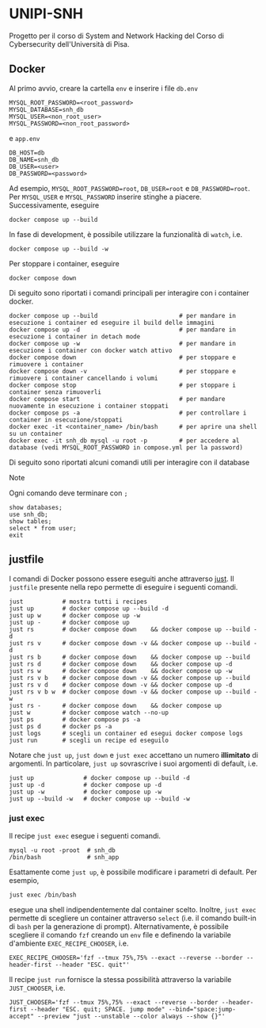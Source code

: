 # UNIPI-SNH
Progetto per il corso di System and Network Hacking del Corso di Cybersecurity dell'Università di Pisa.

## Docker
Al primo avvio, creare la cartella `env` e inserire i file `db.env`
```
MYSQL_ROOT_PASSWORD=<root_password>
MYSQL_DATABASE=snh_db
MYSQL_USER=<non_root_user>
MYSQL_PASSWORD=<non_root_password>
```
e `app.env`
```
DB_HOST=db
DB_NAME=snh_db
DB_USER=<user>
DB_PASSWORD=<password>
```
Ad esempio, `MYSQL_ROOT_PASSWORD=root`, `DB_USER=root` e `DB_PASSWORD=root`. Per `MYSQL_USER` e `MYSQL_PASSWORD` inserire stinghe a piacere. Successivamente, eseguire
```
docker compose up --build
```
In fase di development, è possibile utilizzare la funzionalità di `watch`, i.e.
```
docker compose up --build -w
```
Per stoppare i container, eseguire
```
docker compose down
```

Di seguito sono riportati i comandi principali per interagire con i container docker.
```
docker compose up --build                       # per mandare in esecuzione i container ed eseguire il build delle immagini
docker compose up -d                            # per mandare in esecuzione i container in detach mode
docker compose up -w                            # per mandare in esecuzione i container con docker watch attivo
docker compose down                             # per stoppare e rimuovere i container
docker compose down -v                          # per stoppare e rimuovere i container cancellando i volumi
docker compose stop                             # per stoppare i container senza rimuoverli
docker compose start                            # per mandare nuovamente in esecuzione i container stoppati
docker compose ps -a                            # per controllare i container in esecuzione/stoppati
docker exec -it <container_name> /bin/bash      # per aprire una shell su un container
docker exec -it snh_db mysql -u root -p         # per accedere al database (vedi MYSQL_ROOT_PASSWORD in compose.yml per la password)
```

Di seguito sono riportati alcuni comandi utili per interagire con il database

> [!NOTE]
> Ogni comando deve terminare con `;`

```
show databases; 
use snh_db; 
show tables; 
select * from user; 
exit
```

## justfile
I comandi di Docker possono essere eseguiti anche attraverso [just](https://github.com/casey/just). 
Il `justfile` presente nella repo permette di eseguire i seguenti comandi.
```
just           # mostra tutti i recipes
just up        # docker compose up --build -d
just up w      # docker compose up -w
just up -      # docker compose up
just rs        # docker compose down    && docker compose up --build -d
just rs v      # docker compose down -v && docker compose up --build -d
just rs b      # docker compose down    && docker compose up --build
just rs d      # docker compose down    && docker compose up -d
just rs w      # docker compose down    && docker compose up -w
just rs v b    # docker compose down -v && docker compose up --build
just rs v d    # docker compose down -v && docker compose up -d
just rs v b w  # docker compose down -v && docker compose up --build -w
just rs -      # docker compose down    && docker compose up
just w         # docker compose watch --no-up
just ps        # docker compose ps -a
just ps d      # docker ps -a
just logs      # scegli un container ed esegui docker compose logs
just run       # scegli un recipe ed eseguilo
```
Notare che `just up`, `just down` e `just exec` accettano un numero **illimitato** di argomenti. In particolare,
`just up` sovrascrive i suoi argomenti di default, i.e.
```
just up              # docker compose up --build -d
just up -d           # docker compose up -d
just up -w           # docker compose up -w
just up --build -w   # docker compose up --build -w
```

### just exec
Il recipe `just exec` esegue i seguenti comandi.
```
mysql -u root -proot  # snh_db
/bin/bash             # snh_app
```
Esattamente come `just up`, è possibile modificare i parametri di default. Per esempio,
```
just exec /bin/bash
```
esegue una shell indipendentemente dal container scelto. Inoltre, `just exec` permette di scegliere un container
attraverso `select` (i.e. il comando built-in di `bash` per la generazione di prompt). Alternativamente, è possibile 
scegliere il comando `fzf` creando un `env` file e definendo la variabile d'ambiente `EXEC_RECIPE_CHOOSER`, i.e. 
```
EXEC_RECIPE_CHOOSER='fzf --tmux 75%,75% --exact --reverse --border --header-first --header "ESC. quit"'
```
Il recipe `just run` fornisce la stessa possibilità attraverso la variabile `JUST_CHOOSER`, i.e.
```
JUST_CHOOSER='fzf --tmux 75%,75% --exact --reverse --border --header-first --header "ESC. quit; SPACE. jump mode" --bind="space:jump-accept" --preview "just --unstable --color always --show {}"'
```
